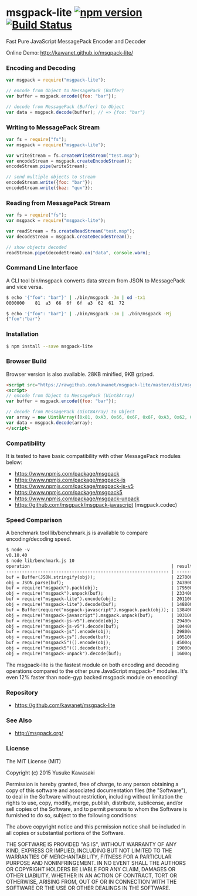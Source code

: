# msgpack-lite [![npm version](https://badge.fury.io/js/msgpack-lite.svg)](http://badge.fury.io/js/msgpack-lite) [![Build Status](https://travis-ci.org/kawanet/msgpack-lite.svg?branch=master)](https://travis-ci.org/kawanet/msgpack-lite)

Fast Pure JavaScript MessagePack Encoder and Decoder

Online Demo: http://kawanet.github.io/msgpack-lite/

### Encoding and Decoding

```js
var msgpack = require("msgpack-lite");

// encode from Object to MessagePack (Buffer)
var buffer = msgpack.encode({foo: "bar"});

// decode from MessagePack (Buffer) to Object 
var data = msgpack.decode(buffer); // => {foo: "bar"}
```

### Writing to MessagePack Stream

```js
var fs = require("fs");
var msgpack = require("msgpack-lite");

var writeStream = fs.createWriteStream("test.msp");
var encodeStream = msgpack.createEncodeStream();
encodeStream.pipe(writeStream);

// send multiple objects to stream
encodeStream.write({foo: "bar"});
encodeStream.write({baz: "qux"});
```

### Reading from MessagePack Stream

```js
var fs = require("fs");
var msgpack = require("msgpack-lite");

var readStream = fs.createReadStream("test.msp");
var decodeStream = msgpack.createDecodeStream();

// show objects decoded
readStream.pipe(decodeStream).on("data", console.warn);
```

### Command Line Interface

A CLI tool bin/msgpack converts data stream from JSON to MessagePack and vice versa.

```sh
$ echo '{"foo": "bar"}' | ./bin/msgpack -Jm | od -tx1
0000000    81  a3  66  6f  6f  a3  62  61  72

$ echo '{"foo": "bar"}' | ./bin/msgpack -Jm | ./bin/msgpack -Mj
{"foo":"bar"}
```

### Installation

```sh
$ npm install --save msgpack-lite
```

### Browser Build

Browser version is also available. 28KB minified, 9KB gziped.

```html
<script src="https://rawgithub.com/kawanet/msgpack-lite/master/dist/msgpack.min.js"></script>
<script>
// encode from Object to MessagePack (Uint8Array)
var buffer = msgpack.encode({foo: "bar"});

// decode from MessagePack (Uint8Array) to Object 
var array = new Uint8Array([0x81, 0xA3, 0x66, 0x6F, 0x6F, 0xA3, 0x62, 0x61, 0x72]);
var data = msgpack.decode(array);
</script>
```

### Compatibility

It is tested to have basic compatibility with other MessagePack modules below:

- https://www.npmjs.com/package/msgpack
- https://www.npmjs.com/package/msgpack-js
- https://www.npmjs.com/package/msgpack-js-v5
- https://www.npmjs.com/package/msgpack5
- https://www.npmjs.com/package/msgpack-unpack
- https://github.com/msgpack/msgpack-javascript (msgpack.codec)

### Speed Comparison

A benchmark tool lib/benchmark.js is available to compare encoding/decoding speed.

```txt
$ node -v
v0.10.40
$ node lib/benchmark.js 10
operation                                                      | result             | op/ms
-------------------------------------------------------------- | ------------------ | -----
buf = Buffer(JSON.stringify(obj));                             | 227000op / 10001ms | 2269
obj = JSON.parse(buf);                                         | 243900op / 10004ms | 2438
buf = require("msgpack").pack(obj);                            | 179500op / 10005ms | 1794
obj = require("msgpack").unpack(buf);                          | 233400op / 10011ms | 2331
buf = require("msgpack-lite").encode(obj);                     | 201100op / 10007ms | 2009
obj = require("msgpack-lite").decode(buf);                     | 148800op / 10000ms | 1488
buf = Buffer(require("msgpack-javascript").msgpack.pack(obj)); | 138400op / 10004ms | 1383
obj = require("msgpack-javascript").msgpack.unpack(buf);       | 103100op / 10000ms | 1031
buf = require("msgpack-js-v5").encode(obj);                    | 29400op / 10030ms  | 293
obj = require("msgpack-js-v5").decode(buf);                    | 104400op / 10012ms | 1042
buf = require("msgpack-js").encode(obj);                       | 29800op / 10028ms  | 297
obj = require("msgpack-js").decode(buf);                       | 105100op / 10003ms | 1050
buf = require("msgpack5")().encode(obj);                       | 4500op / 10106ms   | 44
obj = require("msgpack5")().decode(buf);                       | 19000op / 10018ms  | 189
obj = require("msgpack-unpack").decode(buf);                   | 1600op / 10211ms   | 15
```

The msgpack-lite is the fastest module on both encoding and decoding
operations compared to the other pure JavaScript msgpack-* modules.
It's even 12% faster than node-gyp backed msgpack module on encoding!

### Repository

- https://github.com/kawanet/msgpack-lite

### See Also

- http://msgpack.org/

### License

The MIT License (MIT)

Copyright (c) 2015 Yusuke Kawasaki

Permission is hereby granted, free of charge, to any person obtaining a copy
of this software and associated documentation files (the "Software"), to deal
in the Software without restriction, including without limitation the rights
to use, copy, modify, merge, publish, distribute, sublicense, and/or sell
copies of the Software, and to permit persons to whom the Software is
furnished to do so, subject to the following conditions:

The above copyright notice and this permission notice shall be included in all
copies or substantial portions of the Software.

THE SOFTWARE IS PROVIDED "AS IS", WITHOUT WARRANTY OF ANY KIND, EXPRESS OR
IMPLIED, INCLUDING BUT NOT LIMITED TO THE WARRANTIES OF MERCHANTABILITY,
FITNESS FOR A PARTICULAR PURPOSE AND NONINFRINGEMENT. IN NO EVENT SHALL THE
AUTHORS OR COPYRIGHT HOLDERS BE LIABLE FOR ANY CLAIM, DAMAGES OR OTHER
LIABILITY, WHETHER IN AN ACTION OF CONTRACT, TORT OR OTHERWISE, ARISING FROM,
OUT OF OR IN CONNECTION WITH THE SOFTWARE OR THE USE OR OTHER DEALINGS IN THE
SOFTWARE.
